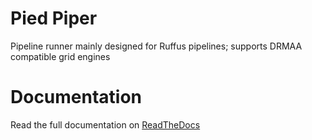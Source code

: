 # Pied Piper
Pipeline runner mainly designed for Ruffus pipelines; supports DRMAA compatible grid engines

# Documentation
Read the full documentation on [ReadTheDocs](http://piedpiper.readthedocs.io "Pied Piper")
